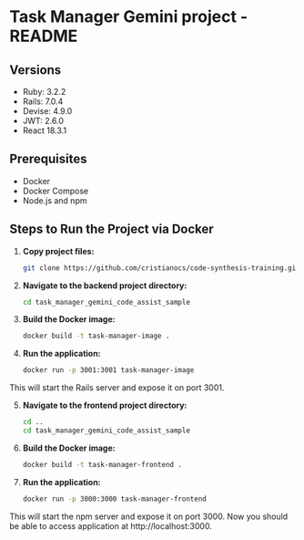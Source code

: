 # Task Manager Gemini project - README

## Versions

- Ruby: 3.2.2
- Rails: 7.0.4
- Devise: 4.9.0
- JWT: 2.6.0
- React 18.3.1

## Prerequisites

- Docker
- Docker Compose
- Node.js and npm

## Steps to Run the Project via Docker

1. **Copy project files:**
    ```bash
    git clone https://github.com/cristianocs/code-synthesis-training.git
2. **Navigate to the backend project directory:**
    ```bash
    cd task_manager_gemini_code_assist_sample

3. **Build the Docker image:**
    ```bash
    docker build -t task-manager-image .

4. **Run the application:**
    ```bash
    docker run -p 3001:3001 task-manager-image


This will start the Rails server and expose it on port 3001.

5. **Navigate to the frontend project directory:**
    ```bash
    cd ..
    cd task_manager_gemini_code_assist_sample

6. **Build the Docker image:**
    ```bash
    docker build -t task-manager-frontend .

7. **Run the application:**
    ```bash
    docker run -p 3000:3000 task-manager-frontend

This will start the npm server and expose it on port 3000.
Now you should be able to access application at http://localhost:3000.
